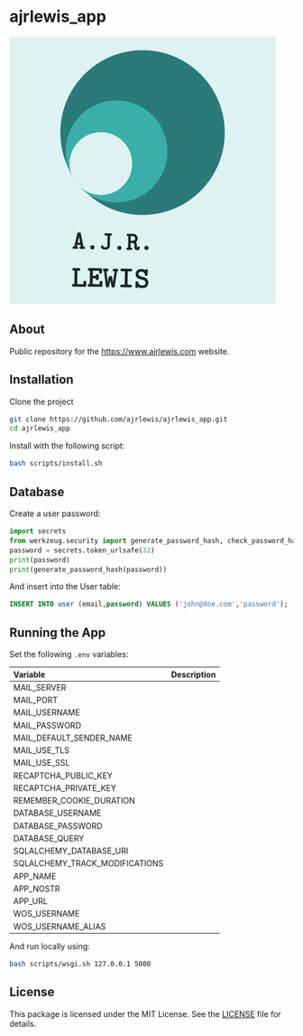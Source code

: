 # ajrlewis_app

![My Package Logo](static/img/logo.png)

## About

Public repository for the https://www.ajrlewis.com website.

## Installation

Clone the project

```bash
git clone https://github.com/ajrlewis/ajrlewis_app.git
cd ajrlewis_app
```

Install with the following script:

```bash
bash scripts/install.sh
```

## Database

Create a user password:

```python
import secrets
from werkzeug.security import generate_password_hash, check_password_hash
password = secrets.token_urlsafe(32)
print(password)
print(generate_password_hash(password))
```

And insert into the User table:

```sql
INSERT INTO user (email,password) VALUES ('john@doe.com','password');
```

## Running the App

Set the following `.env` variables:

| Variable | Description |
| :------- | :---------- |
| MAIL_SERVER | |
| MAIL_PORT | |
| MAIL_USERNAME | |
| MAIL_PASSWORD | |
| MAIL_DEFAULT_SENDER_NAME | |
| MAIL_USE_TLS | |
| MAIL_USE_SSL | |
| RECAPTCHA_PUBLIC_KEY | |
| RECAPTCHA_PRIVATE_KEY | |
| REMEMBER_COOKIE_DURATION | |
| DATABASE_USERNAME | |
| DATABASE_PASSWORD | |
| DATABASE_QUERY | |
| SQLALCHEMY_DATABASE_URI | |
| SQLALCHEMY_TRACK_MODIFICATIONS | |
| APP_NAME | |
| APP_NOSTR | |
| APP_URL | |
| WOS_USERNAME | |
| WOS_USERNAME_ALIAS | |

And run locally using:

```bash
bash scripts/wsgi.sh 127.0.0.1 5000
```

## License

This package is licensed under the MIT License. See the [LICENSE](LICENSE) file for details.
